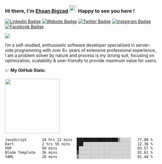 ### Hi there, I'm <a href="https://teamartisans.com" target="_blank">Ehsan Bigzad</a> <img src="https://media.giphy.com/media/hvRJCLFzcasrR4ia7z/giphy.gif" width="25px"> Happy to see you here !

[![Linkedin Badge](https://img.shields.io/badge/-LinkedIn-0e76a8?style=flat-square&logo=Linkedin&logoColor=white)](https://linkedin.com/in/EhsanBigzad)
[![Website Badge](https://img.shields.io/badge/Website-3b5998?style=flat-square&logo=google-chrome&logoColor=white)](https://teamartisans.com)
[![Twitter Badge](https://img.shields.io/badge/-Twitter-00acee?style=flat-square&logo=Twitter&logoColor=white)](https://twitter.com/EhsanBigzad)
[![Instagram Badge](https://img.shields.io/badge/-Instagram-e4405f?style=flat-square&logo=Instagram&logoColor=white)](https://instagram.com/ehsanbigzad/)
[![Facebook Badge](https://img.shields.io/badge/-Facebook-0088cc?style=flat-square&logo=Facebook&logoColor=white)](https://facebook.com/EhsanBigzad7)

![](https://visitor-badge.glitch.me/badge?page_id=ehsanbigzad.ehsanbigzad) 

I’m a self-studied, enthusiastic software developer specialized in server-side programming with over 6+ years of extensive professional experience, I am a problem solver by nature and process is my strong suit, focusing on optimization, scalability & user-friendly to provide maximum value for users.

📈  **My GitHub Stats:**


<p>
  <img height="180em" src="https://github-readme-stats.vercel.app/api?username=ehsanbigzad&show_icons=true&hide_border=true&count_private=true&include_all_commits=true&theme=algolia" />
</p>

<!--START_SECTION:waka-->
```text
JavaScript       18 hrs 22 mins  ███████████████████▒░░░░░   77.80 % 
Dart             2 hrs 55 mins   ███░░░░░░░░░░░░░░░░░░░░░░   12.38 % 
PHP              50 mins         █░░░░░░░░░░░░░░░░░░░░░░░░   03.57 % 
Blade Template   36 mins         ▓░░░░░░░░░░░░░░░░░░░░░░░░   02.61 % 
YAML             20 mins         ▒░░░░░░░░░░░░░░░░░░░░░░░░   01.44 % 
```
<!--END_SECTION:waka-->
